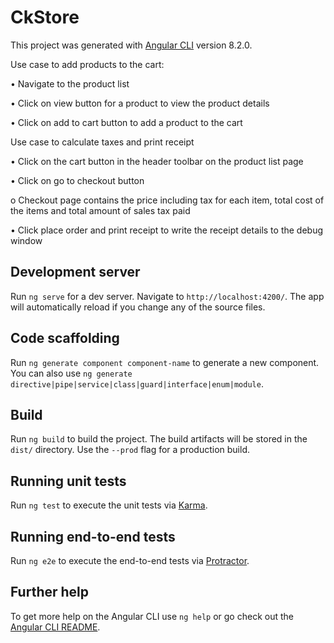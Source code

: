 # CkStore

This project was generated with [Angular CLI](https://github.com/angular/angular-cli) version 8.2.0.

Use case to add products to the cart: 

•	Navigate to the product list 

•	Click on view button for a product to view the product details 

•	Click on add to cart button to add a product to the cart 


Use case to calculate taxes and print receipt 

•	Click on the cart button in the header toolbar on the product list page 

•	Click on go to checkout button 

o	Checkout page contains the price including tax for each item, total cost of the items and total amount of sales tax paid 

•	Click place order and print receipt to write the receipt details to the debug window  



## Development server

Run `ng serve` for a dev server. Navigate to `http://localhost:4200/`. The app will automatically reload if you change any of the source files.

## Code scaffolding

Run `ng generate component component-name` to generate a new component. You can also use `ng generate directive|pipe|service|class|guard|interface|enum|module`.

## Build

Run `ng build` to build the project. The build artifacts will be stored in the `dist/` directory. Use the `--prod` flag for a production build.

## Running unit tests

Run `ng test` to execute the unit tests via [Karma](https://karma-runner.github.io).

## Running end-to-end tests

Run `ng e2e` to execute the end-to-end tests via [Protractor](http://www.protractortest.org/).

## Further help

To get more help on the Angular CLI use `ng help` or go check out the [Angular CLI README](https://github.com/angular/angular-cli/blob/master/README.md).
